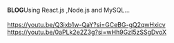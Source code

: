 **BLOG**Using React.js ,Node.js and MySQL...
<br>
<br>
https://youtu.be/Q3ixb1w-QaY?si=GCeBG-gQ2qwHxicv
<br>
https://youtu.be/0aPLk2e2Z3g?si=wHh9GzI5zSSgDvoX
